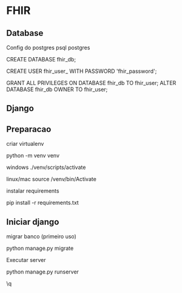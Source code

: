 # FHIR


## Database
Config do postgres
psql postgres

CREATE DATABASE fhir_db;

CREATE USER fhir_user_ WITH PASSWORD 'fhir_password';

GRANT ALL PRIVILEGES ON DATABASE fhir_db TO fhir_user;
ALTER DATABASE fhir_db OWNER TO fhir_user;


## Django
## Preparacao
criar virtualenv

python -m venv venv

windows
./venv/scripts/activate

linux/mac
source /venv/bin/Activate


instalar requirements

pip install -r requirements.txt


## Iniciar django

migrar banco (primeiro uso)

python manage.py migrate

Executar server

python manage.py runserver

\q